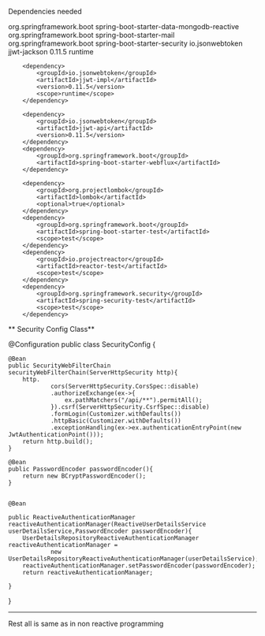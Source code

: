 Dependencies needed

<dependency>
			<groupId>org.springframework.boot</groupId>
			<artifactId>spring-boot-starter-data-mongodb-reactive</artifactId>
		</dependency>
		<dependency>
			<groupId>org.springframework.boot</groupId>
			<artifactId>spring-boot-starter-mail</artifactId>
		</dependency>
		<dependency>
			<groupId>org.springframework.boot</groupId>
			<artifactId>spring-boot-starter-security</artifactId>
		</dependency>
		<dependency>
			<groupId>io.jsonwebtoken</groupId>
			<artifactId>jjwt-jackson</artifactId>
			<version>0.11.5</version>
			<scope>runtime</scope>
		</dependency>

		<dependency>
			<groupId>io.jsonwebtoken</groupId>
			<artifactId>jjwt-impl</artifactId>
			<version>0.11.5</version>
			<scope>runtime</scope>
		</dependency>

		<dependency>
			<groupId>io.jsonwebtoken</groupId>
			<artifactId>jjwt-api</artifactId>
			<version>0.11.5</version>
		</dependency>
		<dependency>
			<groupId>org.springframework.boot</groupId>
			<artifactId>spring-boot-starter-webflux</artifactId>
		</dependency>

		<dependency>
			<groupId>org.projectlombok</groupId>
			<artifactId>lombok</artifactId>
			<optional>true</optional>
		</dependency>
		<dependency>
			<groupId>org.springframework.boot</groupId>
			<artifactId>spring-boot-starter-test</artifactId>
			<scope>test</scope>
		</dependency>
		<dependency>
			<groupId>io.projectreactor</groupId>
			<artifactId>reactor-test</artifactId>
			<scope>test</scope>
		</dependency>
		<dependency>
			<groupId>org.springframework.security</groupId>
			<artifactId>spring-security-test</artifactId>
			<scope>test</scope>
		</dependency>
** Security Config Class**

@Configuration
public class SecurityConfig {


    @Bean
    public SecurityWebFilterChain securityWebFilterChain(ServerHttpSecurity http){
        http.
                cors(ServerHttpSecurity.CorsSpec::disable)
                .authorizeExchange(ex->{
                    ex.pathMatchers("/api/**").permitAll();
                }).csrf(ServerHttpSecurity.CsrfSpec::disable)
                .formLogin(Customizer.withDefaults())
                .httpBasic(Customizer.withDefaults())
                .exceptionHandling(ex->ex.authenticationEntryPoint(new JwtAuthenticationPoint()));
        return http.build();
    }

    @Bean
    public PasswordEncoder passwordEncoder(){
        return new BCryptPasswordEncoder();
    }


    @Bean

    public ReactiveAuthenticationManager reactiveAuthenticationManager(ReactiveUserDetailsService userDetailsService,PasswordEncoder passwordEncoder){
        UserDetailsRepositoryReactiveAuthenticationManager reactiveAuthenticationManager =
                new UserDetailsRepositoryReactiveAuthenticationManager(userDetailsService);
        reactiveAuthenticationManager.setPasswordEncoder(passwordEncoder);
        return reactiveAuthenticationManager;

    }

}
******
Rest all is same as in non reactive programming
